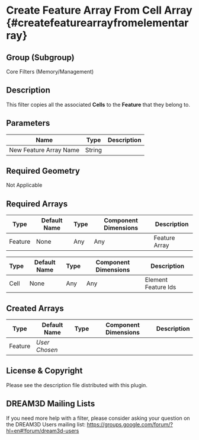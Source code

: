 Create Feature Array From Cell Array {#createfeaturearrayfromelementarray}
==============================

## Group (Subgroup) ##

Core Filters (Memory/Management)

## Description ##

This filter copies all the associated **Cells** to the **Feature** that they belong to.

## Parameters ##

| Name | Type | Description |
|------|------|---------------|
| New Feature Array Name | String |  |

## Required Geometry ##
Not Applicable


## Required Arrays ##

| Type | Default Name | Type | Component Dimensions | Description |
|------|--------------|-------------|---------|-----|
| Feature  | None | Any | Any | Feature Array |

| Type | Default Name | Type | Component Dimensions | Description |
|------|--------------|-------------|---------|-----|
| Cell  | None | Any | Any | Element Feature Ids  |


## Created Arrays ##

| Type | Default Name | Type | Component Dimensions | Description |
|------|--------------|-------------|---------|-----|
| Feature | *User Chosen* | |  |

## License & Copyright ##

Please see the description file distributed with this plugin.

## DREAM3D Mailing Lists ##

If you need more help with a filter, please consider asking your question on the DREAM3D Users mailing list:
https://groups.google.com/forum/?hl=en#!forum/dream3d-users


